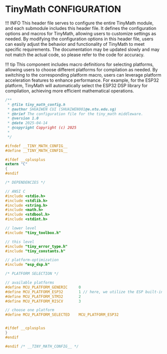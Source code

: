 # TinyMath CONFIGURATION

!!! INFO
    This header file serves to configure the entire TinyMath module, and each submodule includes this header file. It defines the configuration options and macros for TinyMath, allowing users to customize settings as needed. By modifying the configuration options in this header file, users can easily adjust the behavior and functionality of TinyMath to meet specific requirements. The documentation may be updated slowly and may not match the actual code, so please refer to the code for accuracy.

!!! tip
    This component includes macro definitions for selecting platforms, allowing users to choose different platforms for compilation as needed. By switching to the corresponding platform macro, users can leverage platform acceleration features to enhance performance. For example, for the ESP32 platform, TinyMath will automatically select the ESP32 DSP library for compilation, achieving more efficient mathematical operations.

```c
/**
 * @file tiny_math_config.h
 * @author SHUAIWEN CUI (SHUAIWEN001@e.ntu.edu.sg)
 * @brief The configuration file for the tiny_math middleware.
 * @version 1.0
 * @date 2025-04-14
 * @copyright Copyright (c) 2025
 *
 */

#ifndef __TINY_MATH_CONFIG__
#define __TINY_MATH_CONFIG__

#ifdef __cplusplus
extern "C"
{
#endif

/* DEPENDENCIES */

// ANSI C
#include <stdio.h>
#include <stdlib.h>
#include <string.h>
#include <math.h>
#include <stdbool.h>
#include <stdint.h>

// lower level
#include "tiny_toolbox.h"

// this level
#include "tiny_error_type.h"
#include "tiny_constants.h"

// platform-optimization
#include "esp_dsp.h"

/* PLATFORM SELECTION */

// available platforms
#define MCU_PLATFORM_GENERIC     0
#define MCU_PLATFORM_ESP32       1 // here, we utilize the ESP built-in DSP library, it will automatically select the optimized version
#define MCU_PLATFORM_STM32       2
#define MCU_PLATFORM_RISCV       3

// choose one platform
#define MCU_PLATFORM_SELECTED    MCU_PLATFORM_ESP32


#ifdef __cplusplus
}
#endif

#endif /* __TINY_MATH_CONFIG__ */
```